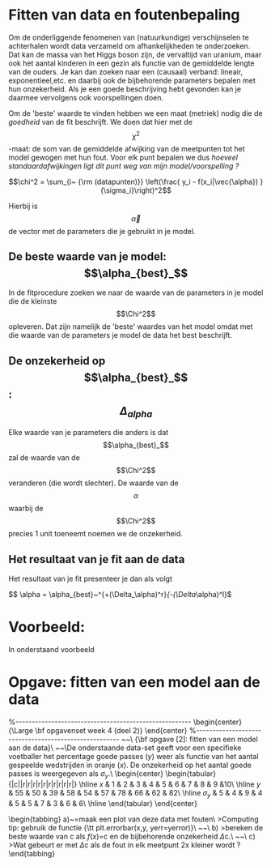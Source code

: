 # Fitten van data en foutenbepaling 

Om de onderliggende fenomenen van (natuurkundige) verschijnselen te achterhalen wordt data verzameld om afhankelijkheden te onderzoeken. Dat kan de massa van het Higgs boson zijn, de vervaltijd van uranium, maar ook het aantal kinderen in een gezin als functie van de gemiddelde lengte van de ouders. Je kan dan zoeken naar een (causaal) verband: lineair, exponentieel,etc. en daarbij ook de bijbehorende parameters bepalen met hun onzekerheid. Als je een goede beschrijving hebt gevonden kan je daarmee vervolgens ook voorspellingen doen.

Om de 'beste' waarde te vinden hebben we een maat (metriek) nodig die de *goedheid* van de fit beschrijft. We doen dat hier met de $$\chi^2$$-maat: de som van de gemiddelde afwijking van de meetpunten tot het model gewogen met hun fout. Voor elk punt bepalen we dus *hoeveel standaardafwijkingen ligt dit punt weg van mijn model/voorspelling ?*

$$\chi^2 = \sum_{i~ {\rm (datapunten)}}  \left(\frac{  y_i - f(x_i|\vec{\alpha}) }{\sigma_i}\right)^2$$

Hierbij is $$\vec{\alpha}$$ de vector met de parameters die je gebruikt in je model.

## De beste waarde van je model: $$\alpha_{best}_$$

In de fitprocedure zoeken we naar de waarde van de parameters in je model die de kleinste $$\Chi^2$$ opleveren. Dat zijn namelijk de 'beste' waardes van het model omdat met die waarde van de parameters je model de data het best beschrijft.

## De onzekerheid op $$\alpha_{best}_$$: $$\Delta_{alpha}$$

Elke waarde van je parameters die anders is dat $$\alpha_{best}_$$ zal de waarde van de $$\Chi^2$$ veranderen (die wordt slechter). De waarde van de $$\alpha$$ waarbij de $$\Chi^2$$ precies 1 unit toeneemt noemen we de onzekerheid. 

## Het resultaat van je fit aan de data

Het resultaat van je fit presenteer je dan als volgt

 $$ \alpha = \alpha_{best}~^{+(\Delta_\alpha)^r}_{-(\Delta_\alpha)^l}$

# Voorbeeld:
In onderstaand voorbeeld 


# Opgave: fitten van een model aan de data


%------------------------------------------------------
\begin{center}
{\Large \bf opgavenset week 4 (deel 2)}
\end{center}
%------------------------------------------------------
~~\\
{\bf opgave [2]: fitten van een model aan de data}\\
~~\\De onderstaande data-set geeft voor een specifieke voetballer het percentage goede passes ($y$) weer als functie van het aantal gespeelde wedstrijden in oranje ($x$). De onzekerheid op het aantal goede passes is weergegeven als $\sigma_y$.\\
\begin{center}
\begin{tabular}{|c||r|r|r|r|r|r|r|r|r|r|}
     \hline
     $x$            &   1  &   2  &    3  &   4  &   5  &   6   &   7   &  8   &   9   &10\\
     \hline
      $y$           & 55  & 50  &  39  & 58  & 54  & 57   & 78  & 66   & 62  & 82\\
     \hline
   $\sigma_y$ &   5  &   4  &    9  &   4  &   5  &   5   &   7   &  3   &   6  &   6\\
     \hline
\end{tabular}
\end{center}

\begin{tabbing}
a)~\=maak een plot van deze data met fouten\\ 
    \>Computing tip: gebruik de functie {\tt plt.errorbar(x,y, yerr=yerror)}\\
~~\\
b) \>bereken de beste waarde van c als $f(x)=$c en de bijbehorende onzekerheid $\Delta$c.\\
~~\\
c) \>Wat gebeurt er met $\Delta$c als de fout in elk meetpunt 2x kleiner wordt ?
\end{tabbing}

